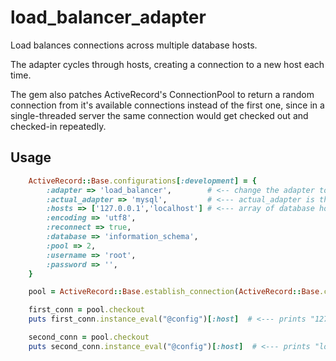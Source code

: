 # load_balancer_adapter

Load balances connections across multiple database hosts.

The adapter cycles through hosts, creating a connection to a new host each time.

The gem also patches ActiveRecord's ConnectionPool to return a random connection from it's available connections
instead of the first one, since in a single-threaded server the same connection would get checked out and checked-in repeatedly.

## Usage

```ruby
    ActiveRecord::Base.configurations[:development] = {
        :adapter => 'load_balancer',        # <-- change the adapter to 'load_balancer'
        :actual_adapter => 'mysql',         # <--- actual_adapter is the underlying adapter you want to use to connect to the database
        :hosts => ['127.0.0.1','localhost'] # <--- array of database host names
        :encoding => 'utf8',
        :reconnect => true,
        :database => 'information_schema',
        :pool => 2,
        :username => 'root',
        :password => '',
    }

    pool = ActiveRecord::Base.establish_connection(ActiveRecord::Base.configurations[:development])

    first_conn = pool.checkout
    puts first_conn.instance_eval("@config")[:host]  # <--- prints "127.0.0.1"

    second_conn = pool.checkout
    puts second_conn.instance_eval("@config")[:host]  # <--- prints "localhost"
```

